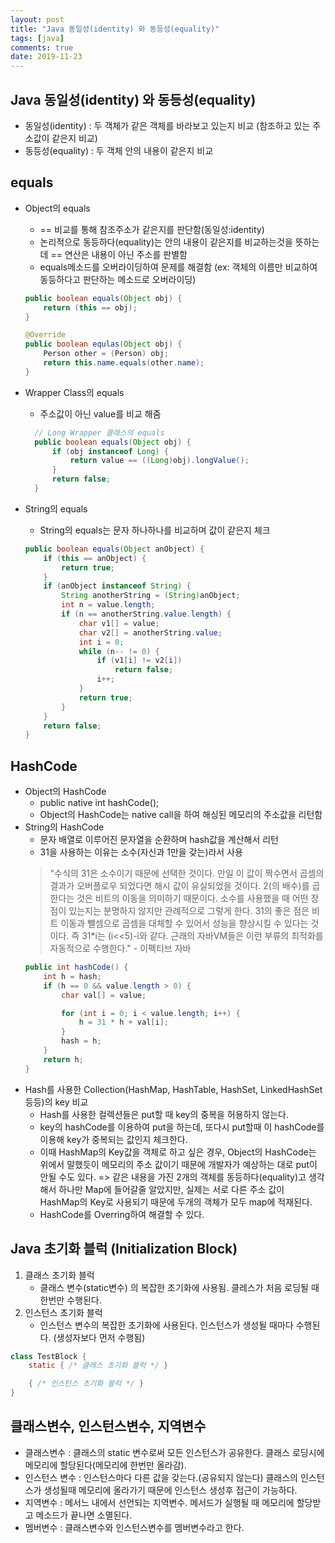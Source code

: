 ```yaml
---
layout: post
title: "Java 동일성(identity) 와 동등성(equality)"
tags: [java]
comments: true
date: 2019-11-23
---
```


## Java 동일성(identity) 와 동등성(equality)
- 동일성(identity) : 두 객체가 같은 객체를 바라보고 있는지 비교 (참조하고 있는 주소값이 같은지 비교)
- 동등성(equality) : 두 객체 안의 내용이 같은지 비교


## equals
- Object의 equals
    - == 비교를 통해 참조주소가 같은지를 판단함(동일성:identity)
    - 논리적으로 동등하다(equality)는 안의 내용이 같은지를 비교하는것을 뜻하는데 == 연산은 내용이 아닌 주소를 판별함
    - equals메소드를 오버라이딩하여 문제를 해결함 (ex: 객체의 이름만 비교하여 동등하다고 판단하는 메소드로 오버라이딩)

    ```java
    public boolean equals(Object obj) {
        return (this == obj);
    }

    @Override
    public boolean equlas(Object obj) {
        Person other = (Person) obj;
        return this.name.equals(other.name);
    }   
    ```
- Wrapper Class의 equals
  - 주소값이 아닌 value를 비교 해줌
  ```java
    // Long Wrapper 클래스의 equals
    public boolean equals(Object obj) {
        if (obj instanceof Long) {
            return value == ((Long)obj).longValue();
        }
        return false;
    }
  ```
- String의 equals
    - String의 equals는 문자 하나하나를 비교하며 값이 같은지 체크 
    ```java
    public boolean equals(Object anObject) {
        if (this == anObject) {
            return true;
        }
        if (anObject instanceof String) {
            String anotherString = (String)anObject;
            int n = value.length;
            if (n == anotherString.value.length) {
                char v1[] = value;
                char v2[] = anotherString.value;
                int i = 0;
                while (n-- != 0) {
                    if (v1[i] != v2[i])
                        return false;
                    i++;
                }
                return true;
            }
        }
        return false;
    }
    ```

## HashCode
- Object의 HashCode
    - public native int hashCode();
    - Object의 HashCode는 native call을 하여 해싱된 메모리의 주소값을 리턴함
- String의 HashCode
    - 문자 배열로 이루어진 문자열을 순환하며 hash값을 계산해서 리턴
    - 31을 사용하는 이유는 소수(자신과 1만을 갖는)라서 사용
    > "수식의 31은 소수이기 때문에 선택한 것이다. 만일 이 값이 짝수면서 곱셈의 결과가 오버플로우 되었다면 해시 값이 유실되었을 것이다. 2(의 배수)를 곱한다는 것은 비트의 이동을 의미하기 때문이다. 소수를 사용했을 때 어떤 장점이 있는지는 분명하지 않지만 관례적으로 그렇게 한다. 31의 좋은 점은 비트 이동과 뺄셈으로 곱셈을 대체할 수 있어서 성능을 향상시킬 수 있다는 것이다. 즉 31*i는 (i<<5)-i와 같다. 근래의 자바VM들은 이런 부류의 최적화를 자동적으로 수행한다." - 이펙티브 자바
    ```java
    public int hashCode() {
        int h = hash;
        if (h == 0 && value.length > 0) {
            char val[] = value;

            for (int i = 0; i < value.length; i++) {
                h = 31 * h + val[i];
            }
            hash = h;
        }
        return h;
    }
    ```
- Hash를 사용한 Collection(HashMap, HashTable, HashSet, LinkedHashSet등등)의 key 비교
    - Hash를 사용한 컬렉션들은 put할 때 key의 중복을 허용하지 않는다.
    - key의 hashCode를 이용하여 put을 하는데, 또다시 put할때 이 hashCode를 이용해 key가 중복되는 값인지 체크한다.
    - 이때 HashMap의 Key값을 객체로 하고 싶은 경우, Object의 HashCode는 위에서 말했듯이 메모리의 주소 값이기 때문에 개발자가 예상하는 대로 put이 안될 수도 있다. => 같은 내용을 가진 2개의 객체를 동등하다(equality)고 생각해서 하나만 Map에 들어갈줄 알았지만, 실제는 서로 다른 주소 값이 HashMap의 Key로 사용되기 때문에 두개의 객체가 모두 map에 적재된다.
    - HashCode를 Overring하여 해결할 수 있다.


## Java 초기화 블럭 (Initialization Block)
1. 클래스 초기화 블럭
    - 클래스 변수(static변수) 의 복잡한 초기화에 사용됨. 클레스가 처음 로딩될 때 한번만 수행된다.
2. 인스턴스 초기화 블럭
    - 인스턴스 변수의 복잡한 초기화에 사용된다. 인스턴스가 생성될 때마다 수행된다. (생성자보다 먼저 수행됨)  
    
```java
class TestBlock {
    static { /* 클래스 초기화 블럭 */ }

    { /* 인스턴스 초기화 블럭 */ }
}
```

## 클래스변수, 인스턴스변수, 지역변수
- 클래스변수 : 클래스의 static 변수로써 모든 인스턴스가 공유한다. 클래스 로딩시에 메모리에 할당된다(메모리에 한번만 올라감).
- 인스턴스 변수 : 인스턴스마다 다른 값을 갖는다.(공유되지 않는다) 클래스의 인스턴스가 생성될때 메모리에 올라가기 때문에 인스턴스 생성후 접근이 가능하다.
- 지역변수 : 메서느 내에서 선언되는 지역변수. 메서드가 실행될 때 메모리에 할당받고 메소드가 끝나면 소멸된다.
- 멤버변수 : 클래스변수와 인스턴스변수를 멤버변수라고 한다.


